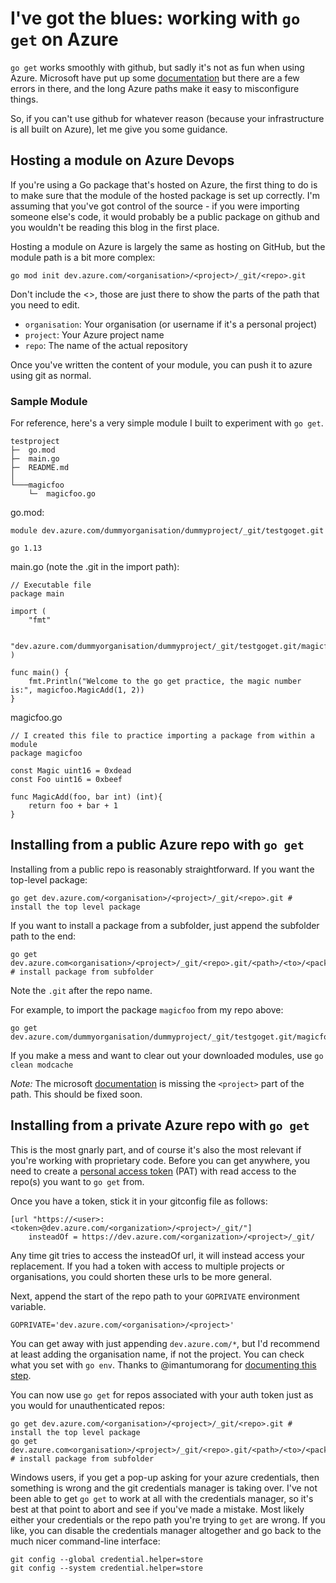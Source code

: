 I've got the blues: working with `go get` on Azure
==================================================

`go get` works smoothly with github, but sadly it's not as fun when using Azure. Microsoft have put up some [documentation](https://docs.microsoft.com/en-us/azure/devops/repos/git/go-get?view=azure-devops) but there are a few errors in there, and the long Azure paths make it easy to misconfigure things.

So, if you can't use github for whatever reason (because your infrastructure is all built on Azure), let me give you some guidance.

## Hosting a module on Azure Devops
If you're using a Go package that's hosted on Azure, the first thing to do is to make sure that the module of the hosted package is set up correctly. I'm assuming that you've got control of the source - if you were importing someone else's code, it would probably be a public package on github and you wouldn't be reading this blog in the first place.

Hosting a module on Azure is largely the same as hosting on GitHub, but the module path is a bit more complex:
```
go mod init dev.azure.com/<organisation>/<project>/_git/<repo>.git
```
Don't include the <>, those are just there to show the parts of the path that you need to edit.
- `organisation`: Your organisation (or username if it's a personal project)
- `project`: Your Azure project name
- `repo`: The name of the actual repository

Once you've written the content of your module, you can push it to azure using git as normal. 

### Sample Module
For reference, here's a very simple module I built to experiment with `go get`.
```
testproject
├─  go.mod
├─  main.go
├─  README.md
│
└───magicfoo
    └─  magicfoo.go
```

go.mod:
```
module dev.azure.com/dummyorganisation/dummyproject/_git/testgoget.git

go 1.13
```

main.go (note the .git in the import path):
```
// Executable file
package main

import (
	"fmt"

	"dev.azure.com/dummyorganisation/dummyproject/_git/testgoget.git/magicfoo"
)

func main() {
	fmt.Println("Welcome to the go get practice, the magic number is:", magicfoo.MagicAdd(1, 2))
}
```

magicfoo.go
```
// I created this file to practice importing a package from within a module
package magicfoo

const Magic uint16 = 0xdead
const Foo uint16 = 0xbeef

func MagicAdd(foo, bar int) (int){
    return foo + bar + 1
}
```

## Installing from a public Azure repo with `go get`
Installing from a public repo is reasonably straightforward. If you want the top-level package:
```
go get dev.azure.com/<organisation>/<project>/_git/<repo>.git # install the top level package
```
If you want to install a package from a subfolder, just append the subfolder path to the end:
```
go get dev.azure.com<organisation>/<project>/_git/<repo>.git/<path>/<to>/<package> # install package from subfolder
```
Note the `.git` after the repo name.

For example, to import the package `magicfoo` from my repo above:
```
go get dev.azure.com/dummyorganisation/dummyproject/_git/testgoget.git/magicfoo
```

If you make a mess and want to clear out your downloaded modules, use `go clean modcache`

*Note:*
The microsoft [documentation](https://docs.microsoft.com/en-us/azure/devops/repos/git/go-get?view=azure-devops) is missing the `<project>` part of the path. This should be fixed soon.

## Installing from a private Azure repo with `go get` 
This is the most gnarly part, and of course it's also the most relevant if you're working with proprietary code. Before you can get anywhere, you need to create a [personal access token](https://docs.microsoft.com/en-us/azure/devops/organizations/accounts/use-personal-access-tokens-to-authenticate) (PAT) with read access to the repo(s) you want to `go get` from.

Once you have a token, stick it in your gitconfig file as follows:
```
[url "https://<user>:<token>@dev.azure.com/<organization>/<project>/_git/"]
    insteadOf = https://dev.azure.com/<organization>/<project>/_git/
```
Any time git tries to access the insteadOf url, it will instead access your replacement. If you had a token with access to multiple projects or organisations, you could shorten these urls to be more general.

Next, append the start of the repo path to your `GOPRIVATE` environment variable.
```
GOPRIVATE='dev.azure.com/<organisation>/<project>'
```
You can get away with just appending `dev.azure.com/*`, but I'd recommend at least adding the organisation name, if not the project. You can check what you set with `go env`. Thanks to @imantumorang for [documenting this step](https://medium.com/mabar/today-i-learned-fix-go-get-private-repository-return-error-reading-sum-golang-org-lookup-93058a058dd8).

You can now use `go get` for repos associated with your auth token just as you would for unauthenticated repos:
```
go get dev.azure.com/<organisation>/<project>/_git/<repo>.git # install the top level package
go get dev.azure.com<organisation>/<project>/_git/<repo>.git/<path>/<to>/<package> # install package from subfolder
```

Windows users, if you get a pop-up asking for your azure credentials, then something is wrong and the git credentials manager is taking over. I've not been able to get `go get` to work at all with the credentials manager, so it's best at that point to abort and see if you've made a mistake. Most likely either your credentials or the repo path you're trying to `get` are wrong. If you like, you can disable the credentials manager altogether and go back to the much nicer command-line interface:
```
git config --global credential.helper=store
git config --system credential.helper=store
```
